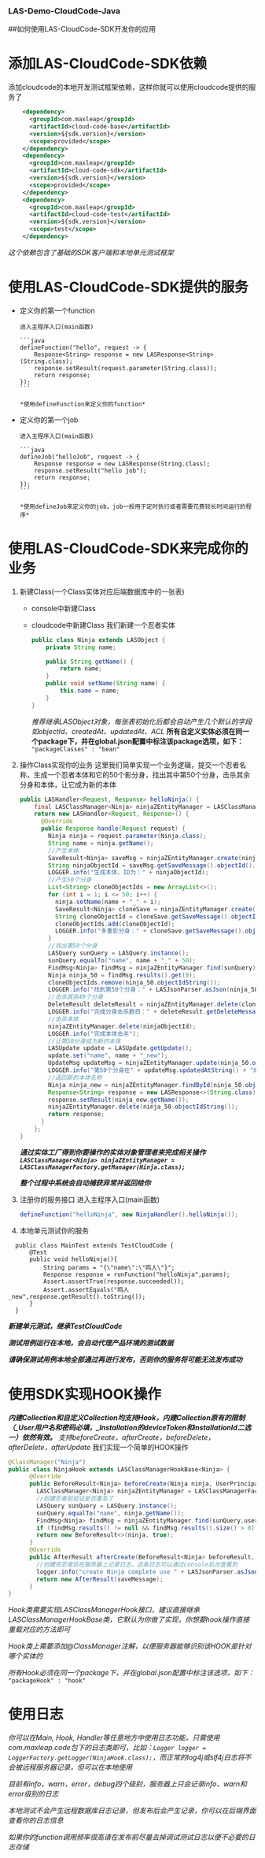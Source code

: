 ### LAS-Demo-CloudCode-Java

##如何使用LAS-CloudCode-SDK开发你的应用

# 添加LAS-CloudCode-SDK依赖

添加cloudcode的本地开发测试框架依赖，这样你就可以使用cloudcode提供的服务了

```xml
    <dependency>
      <groupId>com.maxleap</groupId>
      <artifactId>cloud-code-base</artifactId>
      <version>${sdk.version}</version>
      <scope>provided</scope>
    </dependency>
    <dependency>
      <groupId>com.maxleap</groupId>
      <artifactId>cloud-code-sdk</artifactId>
      <version>${sdk.version}</version>
      <scope>provided</scope>
    </dependency>
    <dependency>
      <groupId>com.maxleap</groupId>
      <artifactId>cloud-code-test</artifactId>
      <version>${sdk.version}</version>
      <scope>test</scope>
    </dependency>
```

*这个依赖包含了基础的SDK客户端和本地单元测试框架*
    
# 使用LAS-CloudCode-SDK提供的服务

- 定义你的第一个function

      进入主程序入口(main函数)
      
      ```java
      defineFunction("hello", request -> {
          Response<String> response = new LASResponse<String>(String.class);
          response.setResult(request.parameter(String.class));
          return response;
      });
      ```
         
      *使用defineFunction来定义你的function*
  
- 定义你的第一个job

      进入主程序入口(main函数)
      
      ```java
      defineJob("helloJob", request -> {
          Response response = new LASResponse(String.class);
          response.setResult("hello job");
          return response;
      });
      ```
      
      *使用defineJob来定义你的job，job一般用于定时执行或者需要花费较长时间运行的程序*

# 使用LAS-CloudCode-SDK来完成你的业务
1. 新建Class(一个Class实体对应后端数据库中的一张表)
    + console中新建Class
    + cloudcode中新建Class
        我们新建一个忍者实体
        
        ```java
        public class Ninja extends LASObject {
            private String name;
        
            public String getName() {
                return name;
            }
            public void setName(String name) {
                this.name = name;
            }
        }
        ```
        
        *推荐继承LASObject对象，每张表初始化后都会自动产生几个默认的字段如objectId、createdAt、updatedAt、ACL*
        **所有自定义实体必须在同一个package下，并在global.json配置中标注该package选项，如下：**
        `"packageClasses" : "bean"`
2. 操作Class实现你的业务
    这里我们简单实现一个业务逻辑，提交一个忍者名称，生成一个忍者本体和它的50个影分身，找出其中第50个分身，击杀其余分身和本体，让它成为新的本体

    ```java
    public LASHandler<Request, Response> helloNinja() {
        final LASClassManager<Ninja> ninjaZEntityManager = LASClassManagerFactory.getManager(Ninja.class);
        return new LASHandler<Request, Response>() {
          @Override
          public Response handle(Request request) {
            Ninja ninja = request.parameter(Ninja.class);
            String name = ninja.getName();
            //产生本体
            SaveResult<Ninja> saveMsg = ninjaZEntityManager.create(ninja);
            String ninjaObjectId = saveMsg.getSaveMessage().objectId().toString();
            LOGGER.info("生成本体，ID为：" + ninjaObjectId);
            //产生50个分身
            List<String> cloneObjectIds = new ArrayList<>();
            for (int i = 1; i <= 50; i++) {
              ninja.setName(name + "_" + i);
              SaveResult<Ninja> cloneSave = ninjaZEntityManager.create(ninja);
              String cloneObjectId = cloneSave.getSaveMessage().objectId().toString();
              cloneObjectIds.add(cloneObjectId);
              LOGGER.info("多重影分身：" + cloneSave.getSaveMessage().objectId().toString());
            }
            //找出第50个分身
            LASQuery sunQuery = LASQuery.instance();
            sunQuery.equalTo("name", name + "_" + 50);
            FindMsg<Ninja> findMsg = ninjaZEntityManager.find(sunQuery);
            Ninja ninja_50 = findMsg.results().get(0);
            cloneObjectIds.remove(ninja_50.objectIdString());
            LOGGER.info("找到第50个分身：" + LASJsonParser.asJson(ninja_50));
            //击杀其余49个分身
            DeleteResult deleteResult = ninjaZEntityManager.delete(cloneObjectIds.toArray(new String[cloneObjectIds.size()]));
            LOGGER.info("完成分身击杀数目：" + deleteResult.getDeleteMessage().number());
            //击杀本体
            ninjaZEntityManager.delete(ninjaObjectId);
            LOGGER.info("完成本体击杀");
            //让第50分身成为新的本体
            LASUpdate update = LASUpdate.getUpdate();
            update.set("name", name + "_new");
            UpdateMsg updateMsg = ninjaZEntityManager.update(ninja_50.objectIdString(), update);
            LOGGER.info("第50个分身在" + updateMsg.updatedAtString() + "成为新的本体");
            //返回新的本体名称
            Ninja ninja_new = ninjaZEntityManager.findById(ninja_50.objectIdString());
            Response<String> response = new LASResponse<>(String.class);
            response.setResult(ninja_new.getName());
            ninjaZEntityManager.delete(ninja_50.objectIdString());
            return response;
          }
        };
    }
    ```

    ***通过实体工厂得到你要操作的实体对象管理者来完成相关操作
    `LASClassManager<Ninja> ninjaZEntityManager = LASClassManagerFactory.getManager(Ninja.class);`***
    
    ***整个过程中系统会自动捕获异常并返回给你***        
3. 注册你的服务接口
    进入主程序入口(main函数)

    ```java
    defineFunction("helloNinja", new NinjaHandler().helloNinja());
    ```
    
4. 本地单元测试你的服务

  ```
    public class MainTest extends TestCloudCode {
        @Test
        public void helloNinja(){
            String params = "{\"name\":\"鸣人\"}";
            Response response = runFunction("helloNinja",params);
            Assert.assertTrue(response.succeeded());
            Assert.assertEquals("鸣人_new",response.getResult().toString());
        }
    }
  ```

  ***新建单元测试，继承TestCloudCode***
  
  ***测试用例运行在本地，会自动代理产品环境的测试数据***
  
  ***请确保测试用例本地全部通过再进行发布，否则你的服务将可能无法发布成功***

# 使用SDK实现HOOK操作
***内建Collection和自定义Collection均支持Hook，内建Collection原有的限制（_User用户名和密码必填，_Installation的deviceToken和installationId二选一）依然有效。***
*支持beforeCreate，afterCreate，beforeDelete，afterDelete，afterUpdate*
我们实现一个简单的HOOK操作

```java
@ClassManager("Ninja")
public class NinjaHook extends LASClassManagerHookBase<Ninja> {
      @Override
      public BeforeResult<Ninja> beforeCreate(Ninja ninja, UserPrincipal userPrincipal) {
        LASClassManager<Ninja> ninjaZEntityManager = LASClassManagerFactory.getManager(Ninja.class);
        //创建忍者前验证是否重名了
        LASQuery sunQuery = LASQuery.instance();
        sunQuery.equalTo("name", ninja.getName());
        FindMsg<Ninja> findMsg = ninjaZEntityManager.find(sunQuery,userPrincipal);
        if (findMsg.results() != null && findMsg.results().size() > 0) return new BeforeResult<>(ninja,false,"ninja name repeated");
        return new BeforeResult<>(ninja, true);
      }
      @Override
      public AfterResult afterCreate(BeforeResult<Ninja> beforeResult, SaveMsg saveMessage, UserPrincipal userPrincipal) {
        //创建完忍者后在服务器上记录日志，这条日志可以通过console后台查看到
        logger.info("create Ninja complete use " + LASJsonParser.asJson(userPrincipal) + ",saveMsg:"+LASJsonParser.asJson(saveMessage));
    	return new AfterResult(saveMessage);
      }
}
```
    
*Hook类需要实现LASClassManagerHook接口，建议直接继承LASClassManagerHookBase类，它默认为你做了实现，你想要hook操作直接重载对应的方法即可*

*Hook类上需要添加@ClassManager注解，以便服务器能够识别该HOOK是针对哪个实体的*

*所有Hook必须在同一个package下，并在global.json配置中标注该选项，如下：*
`"packageHook" : "hook"`
    
# 使用日志

*你可以在Main, Hook, Handler等任意地方中使用日志功能，只需使用com.maxleap.code包下的日志类即可，比如：`Logger logger = LoggerFactory.getLogger(NinjaHook.class);`，而正常的log4j或slf4j日志将不会被远程服务器记录，但可以在本地使用*

*目前有info，warn，error，debug四个级别，服务器上只会记录info、warn和error级别的日志*

*本地测试不会产生远程数据库日志记录，但发布后会产生记录，你可以在后端界面查看你的日志信息*

*如果你的function调用频率很高请在发布前尽量去掉调试测试日志以便不必要的日志存储*